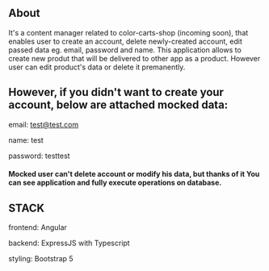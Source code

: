 ## About
It's a content manager related to color-carts-shop (incoming soon), that enables user to create an account, delete newly-created account, edit passed data eg. email, password and name.
This application allows to create new produt that will be delivered to other app as a product. However user can edit product's data or delete it premanently.

## However, if you didn't want to create your account, below are attached mocked data:

email: test@test.com

name: test

password: testtest

#### Mocked user can't delete account or modify his data, but thanks of it You can see application and fully execute operations on database.

## STACK

frontend: Angular

backend: ExpressJS with Typescript

styling: Bootstrap 5
